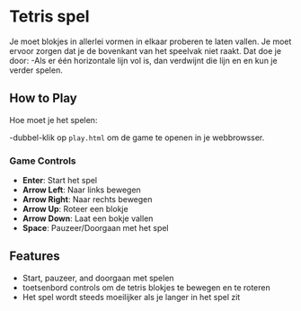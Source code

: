 # Tetris spel

Je moet blokjes in allerlei vormen in elkaar proberen te laten vallen.  Je moet ervoor zorgen dat je de bovenkant van het speelvak niet raakt. Dat doe je door:
 -Als er één horizontale lijn vol is, dan verdwijnt die lijn en en kun je verder spelen.

## How to Play

Hoe moet je het spelen:

-dubbel-klik op `play.html` om de game te openen in je webbrowsser.

### Game Controls

- **Enter**: Start het spel
- **Arrow Left**: Naar links bewegen
- **Arrow Right**: Naar rechts bewegen
- **Arrow Up**: Roteer een blokje
- **Arrow Down**: Laat een bokje vallen
- **Space**: Pauzeer/Doorgaan met het spel


## Features

- Start, pauzeer, and doorgaan met spelen
- toetsenbord controls om de tetris blokjes te bewegen en te roteren
- Het spel wordt steeds moeilijker als je langer in het spel zit

